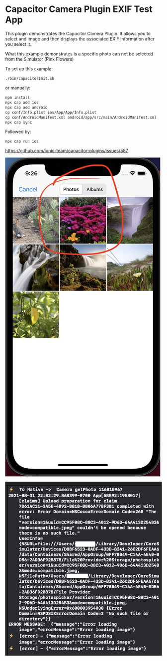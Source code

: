 # Capacitor Camera Plugin EXIF Test App

This plugin demonstrates the Capacitor Camera Plugin.
It allows you to select and image and then displays the associated EXIF information after you select it.

What this example demonstrates is a specific photo can not be selected from the Simulator (Pink Flowers)

To set up this example:
```
./bin/capacitorInit.sh
```
or manually:
```
npm install
npx cap add ios
npx cap add android
cp conf/Info.plist ios/App/App/Info.plist
cp conf/AndroidManifest.xml android/app/src/main/AndroidManifest.xml
npx cap sync
```

Followed by:
```
npx cap run ios
```

https://github.com/ionic-team/capacitor-plugins/issues/587


![Bad Image](https://raw.githubusercontent.com/codeconsole/exiftest/capacitor/screenshots/bad-image.jpg)

![XCode Output](https://raw.githubusercontent.com/codeconsole/exiftest/capacitor/screenshots/logging.jpg)
